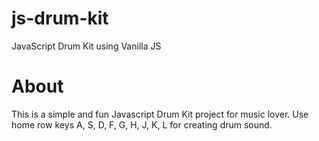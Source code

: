 # js-drum-kit
JavaScript Drum Kit using Vanilla JS

# About 

This is a simple and fun Javascript Drum Kit project for music lover. Use home row keys A, S, D, F, G, H, J, K, L for creating drum sound. 
